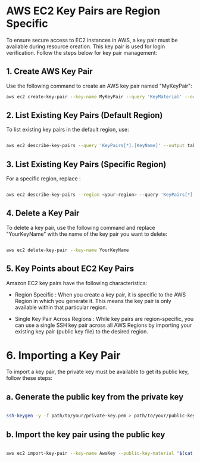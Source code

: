 # AWS EC2 Key Pairs are Region Specific

To ensure secure access to EC2 instances in AWS, a key pair must be available during resource creation. This key pair is used for login verification. Follow the steps below for key pair management:

## 1. Create AWS Key Pair

Use the following command to create an AWS key pair named "MyKeyPair":

```bash
aws ec2 create-key-pair --key-name MyKeyPair --query 'KeyMaterial' --output text > MyKeyPair.pem
```
## 2. List Existing Key Pairs (Default Region)
To list existing key pairs in the default region, use:

```bash

aws ec2 describe-key-pairs --query 'KeyPairs[*].[KeyName]' --output table
```
## 3. List Existing Key Pairs (Specific Region)
For a specific region, replace <your-region>:

```bash

aws ec2 describe-key-pairs --region <your-region> --query 'KeyPairs[*].[KeyName]' --output table
```
## 4. Delete a Key Pair
To delete a key pair, use the following command and replace "YourKeyName" with the name of the key pair you want to delete:

```bash

aws ec2 delete-key-pair --key-name YourKeyName
```
## 5. Key Points about EC2 Key Pairs
Amazon EC2 key pairs have the following characteristics:

 - Region Specific : 
When you create a key pair, it is specific to the AWS Region in which you generate it. This means the key pair is only available within that particular region.

 - Single Key Pair Across Regions : 
While key pairs are region-specific, you can use a single SSH key pair across all AWS Regions by importing your existing key pair (public key file) to the desired region.

# 6. Importing a Key Pair
To import a key pair, the private key must be available to get its public key, follow these steps:

## a. Generate the public key from the private key
```bash

ssh-keygen -y -f path/to/your/private-key.pem > path/to/your/public-key.pub
```
## b. Import the key pair using the public key
```bash

aws ec2 import-key-pair --key-name AwsKey --public-key-material "$(cat path/to/your/public-key.pub)" --region <desired-region>
```
